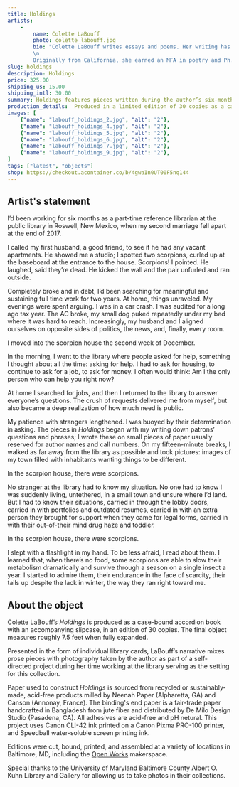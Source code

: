 ```yaml
---
title: Holdings
artists: 
    -
        name: Colette LaBouff
        photo: colette_labouff.jpg
        bio: "Colette LaBouff writes essays and poems. Her writing has recently appeared in _At Length_ and _The Tenderness Project_. In 2016, she was a contributor and curator for _Documentum_ and its second issue focusing on Instagram, Pictures and Words. She is the author of one book of prose poems, _Mean_, published by University of Chicago Press in 2008.\n
        \n
        Originally from California, she earned an MFA in poetry and Ph.D. in English at University of California, Irvine. She curates the poetry and image feature at _Zocalo Public Square_ and she is the Executive Director of the Taos Center for the Arts in Taos, New Mexico."
slug: holdings
description: Holdings
price: 325.00
shipping_us: 15.00
shipping_intl: 30.00
summary: Holdings features pieces written during the author’s six-months working as a part-time reference librarian at a public library in Roswell, New Mexico.
production_details:  Produced in a limited edition of 30 copies as a case-bound accordion book with an accompanying slipcase.
images: [
    {"name": "labouff_holdings_2.jpg", "alt": "2"},
    {"name": "labouff_holdings_4.jpg", "alt": "2"},
    {"name": "labouff_holdings_5.jpg", "alt": "2"},
    {"name": "labouff_holdings_6.jpg", "alt": "2"},
    {"name": "labouff_holdings_7.jpg", "alt": "2"},
    {"name": "labouff_holdings_9.jpg", "alt": "2"},
]
tags: ["latest", "objects"]
shop: https://checkout.acontainer.co/b/4gwaIn0UT00F5nq144
---
```


## Artist's statement

I’d been working for six months as a part-time reference librarian at the public library in Roswell, New Mexico, when my second marriage fell apart at the end of 2017.

I called my first husband, a good friend, to see if he had any vacant apartments. He showed me a studio; I spotted two scorpions, curled up at the baseboard at the entrance to the house. Scorpions! I pointed. He laughed, said they’re dead. He kicked the wall and the pair unfurled and ran outside.

Completely broke and in debt, I’d been searching for meaningful and sustaining full time work for two years. At home, things unraveled. My evenings were spent arguing. I was in a car crash. I was audited for a long ago tax year. The AC broke, my small dog puked repeatedly under my bed where it was hard to reach. Increasingly, my husband and I aligned ourselves on opposite sides of politics, the news, and, finally, every room.

I moved into the scorpion house the second week of December.

In the morning, I went to the library where people asked for help, something I thought about all the time: asking for help. I had to ask for housing, to continue to ask for a job, to ask for money. I often would think: Am I the only person who can help you right now?

At home I searched for jobs, and then I returned to the library to answer everyone’s questions. The crush of requests delivered me from myself, but also became a deep realization of how much need is public.

My patience with strangers lengthened. I was buoyed by their determination in asking. The pieces in _Holdings_ began with my writing down patrons’ questions and phrases; I wrote these on small pieces of paper usually reserved for author names and call numbers. On my fifteen-minute breaks, I walked as far away from the library as possible and took pictures: images of my town filled with inhabitants wanting things to be different.

In the scorpion house, there were scorpions.

No stranger at the library had to know my situation. No one had to know I was suddenly living, untethered, in a small town and unsure where I’d land. But I had to know their situations, carried in through the lobby doors, carried in with portfolios and outdated resumes, carried in with an extra person they brought for support when they came for legal forms, carried in with their out-of-their mind drug haze and toddler.

In the scorpion house, there were scorpions.

I slept with a flashlight in my hand. To be less afraid, I read about them. I learned that, when there’s no food, some scorpions are able to slow their metabolism dramatically and survive through a season on a single insect a year. I started to admire them, their endurance in the face of scarcity, their tails up despite the lack in winter, the way they ran right toward me.

## About the object

Colette LaBouff’s _Holdings_ is produced as a case-bound accordion book with an accompanying slipcase, in an edition of 30 copies. The final object measures roughly 7.5 feet when fully expanded.

Presented in the form of individual library cards, LaBouff’s narrative mixes prose pieces with photography taken by the author as part of a self-directed project during her time working at the library serving as the setting for this collection.

Paper used to construct _Holdings_ is sourced from recycled or sustainably-made, acid-free products milled by Neenah Paper (Alpharetta, GA) and Canson (Annonay, France). The binding's end paper is a fair-trade paper handcrafted in Bangladesh from jute fiber and distributed by De Milo Design Studio (Pasadena, CA). All adhesives are acid-free and pH netural. This project uses Canon CLI-42 ink printed on a Canon Pixma PRO-100 printer, and Speedball water-soluble screen printing ink.

Editions were cut, bound, printed, and assembled at a variety of locations in Baltimore, MD, including the [Open Works](https://www.openworksbmore.org/) makerspace.

Special thanks to the University of Maryland Baltimore County Albert O. Kuhn Library and Gallery for allowing us to take photos in their collections.